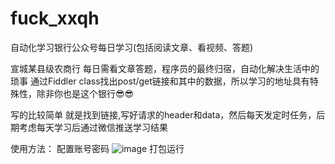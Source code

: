 # fuck_xxqh
自动化学习银行公众号每日学习(包括阅读文章、看视频、答题)

宣城某县级农商行 每日需看文章答题，程序员的最终归宿，自动化解决生活中的琐事
通过Fiddler class找出post/get链接和其中的数据，所以学习的地址具有特殊性，除非你也是这个银行😎😎

写的比较简单 就是找到链接,写好请求的header和data，然后每天发定时任务，后期考虑每天学习后通过微信推送学习结果

使用方法：
  配置账号密码
  ![image](https://user-images.githubusercontent.com/41532930/224036388-b13e7e50-7b20-46d7-be53-da5720c3f8a9.png)
打包运行
